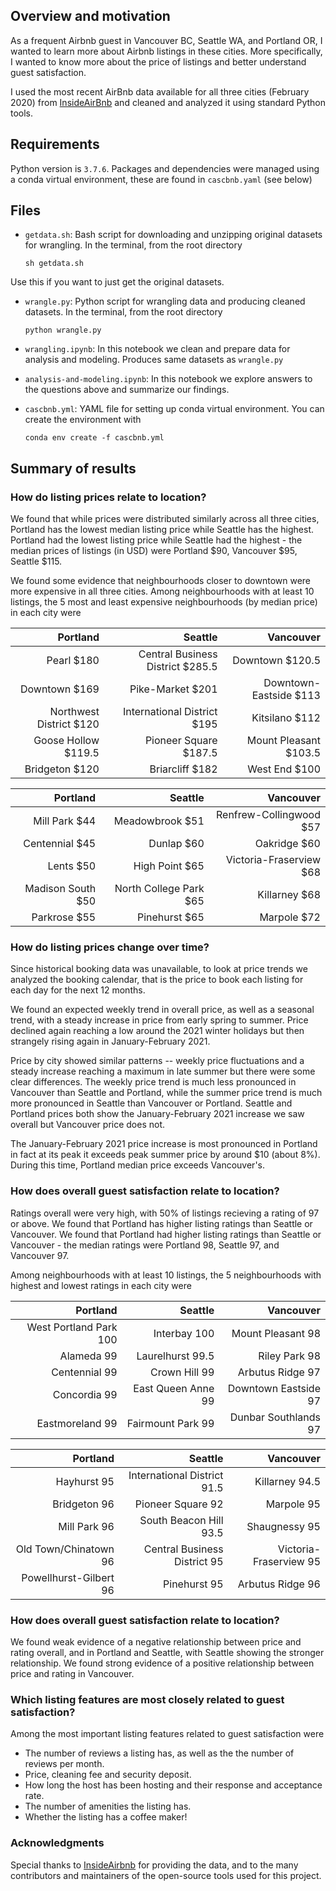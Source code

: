 ## Overview and motivation

As a frequent Airbnb guest in Vancouver BC, Seattle WA, and Portland OR, I wanted to learn more about Airbnb listings in these cities. More specifically, I wanted to know more about the price of listings and better understand guest satisfaction.

I used the most recent AirBnb data available for all three cities (February 2020) from [InsideAirBnb](http://insideairbnb.com/get-the-data.html) and cleaned and analyzed it using standard Python tools.


## Requirements

Python version is `3.7.6`. Packages and dependencies were managed using a conda virtual environment, these are found in `cascbnb.yaml` (see below)

## Files

- `getdata.sh`: Bash script for downloading and unzipping original datasets
for wrangling. In the terminal, from the root directory

    ```sh getdata.sh```

Use this if you want to just get the original datasets.

- `wrangle.py`: Python script for wrangling data and producing cleaned datasets. In the terminal, from the root directory
 
  ```python wrangle.py```

- `wrangling.ipynb`: In this notebook we clean and prepare data for analysis and modeling. Produces same datasets as `wrangle.py`
- `analysis-and-modeling.ipynb`: In this notebook we explore answers to the questions above and summarize our findings.

- `cascbnb.yml`: YAML file for setting up conda virtual environment. You can create the environment with 

    ```conda env create -f cascbnb.yml```


## Summary of results

### How do listing prices relate to location?

We found that while prices were distributed similarly across all three cities, Portland has the lowest median listing price while Seattle has the highest. Portland had the lowest listing price while Seattle had the highest - the median prices of listings (in USD) were Portland $90, Vancouver $95, Seattle $115.

We found some evidence that neighbourhoods closer to downtown were more expensive in all three cities. Among neighbourhoods with at least 10 listings, the 5 most and least expensive neighbourhoods (by median price) in each city were

|Portland   							   |Seattle  								  		   | Vancouver   					 |
|---------------------------:|--------------------------------:|----------------------:|
|Pearl  								 $180|Central Business District  $285.5|Downtown				 $120.5|
|Downtown                $169|Pike-Market								   $201|Downtown-Eastside  $113|
|Northwest District      $120|International District			 $195|Kitsilano					 $112|
|Goose Hollow      		 $119.5|Pioneer Square						 $187.5|Mount Pleasant   $103.5|
|Bridgeton               $120|Briarcliff 								   $182|West End		       $100|


| Portland   							  |  Seattle  					        | Vancouver   					 |
|--------------------------:|----------------------------:|-----------------------:|
|Mill Park  			 		 	 $44|Meadowbrook							 $51|Renfrew-Collingwood	$57|
|Centennial              $45|Dunlap  	      	         $60|Oakridge						  $60|
|Lents                   $50|High Point   	        	 $65|Victoria-Fraserview	$68|
|Madison South         	 $50|North College Park				 $65|Killarney   				  $68|
|Parkrose                $55|Pinehurst                 $65|Marpole	  					$72|


### How do listing prices change over time?

Since historical booking data was unavailable, to look at price trends we analyzed the booking calendar, that is the price to book each listing for each day for the next 12 months.

We found an expected weekly trend in overall price, as well as a seasonal trend, with a steady increase in price from early spring to summer. Price declined again reaching a low around the 2021 winter holidays but then strangely rising again in January-February 2021.

Price by city showed similar patterns -- weekly price fluctuations and a steady increase reaching a maximum in late summer but there were some clear differences. The weekly price trend is much less pronounced in Vancouver than Seattle and Portland, while the summer price trend is much more pronounced in Seattle than Vancouver or Portland. Seattle and Portland prices both show the January-February 2021 increase we saw overall but Vancouver price does not.

The January-February 2021 price increase is most pronounced in Portland in fact at its peak it exceeds peak summer price by around $10 (about 8%). During this time, Portland median price exceeds Vancouver's.

### How does overall guest satisfaction relate to location?

Ratings overall were very high, with 50% of listings recieving a rating of 97 or above. We found that Portland has higher listing ratings than Seattle or Vancouver. We found that Portland had higher listing ratings than Seattle or Vancouver - the median ratings were Portland 98, Seattle 97, and Vancouver 97. 

Among neighbourhoods with at least 10 listings, the 5 neighbourhoods with highest and lowest ratings in each city were

| Portland   							 |  Seattle  					| Vancouver   					|
|-------------------------:|-------------------:|----------------------:|
|West Portland Park  		100|Interbay    	   100|Mount Pleasant				98|
|Alameda                 99|Laurelhurst  	  99.5|Riley Park					 	98|
|Centennial              99|Crown Hill   	    99|Arbutus Ridge				97|
|Concordia     					 99|East Queen Anne   99|Downtown Eastside		97|
|Eastmoreland            99|Fairmount Park    99|Dunbar Southlands		97|

| Portland   							 |  Seattle  					        | Vancouver   					|
|-------------------------:|---------------------------:|----------------------:|
|Hayhurst  			 				 95|International District  91.5|Killarney					94.5|
|Bridgeton               96|Pioneer Square  	      	92|Marpole					 	  95|
|Mill Park               96|South Beacon Hill  	    93.5|Shaugnessy						95|
|Old Town/Chinatown      96|Central Business District 95|Victoria-Fraserview	95|
|Powellhurst-Gilbert     96|Pinehurst      					  95|Arbutus Ridge				96|

### How does overall guest satisfaction relate to location?

We found weak evidence of a negative relationship between price and rating overall, and in Portland and Seattle, with Seattle showing the stronger relationship. We found strong evidence of a positive relationship between price and rating in Vancouver.


### Which listing features are most closely related to guest satisfaction?

Among the most important listing features related to guest satisfaction were

- The number of reviews a listing has, as well as the the number of reviews per month.
- Price, cleaning fee and security deposit.
- How long the host has been hosting and their response and acceptance rate.
- The number of amenities the listing has.
- Whether the listing has a coffee maker!


### Acknowledgments

Special thanks to [InsideAirbnb](http://insideairbnb.com/get-the-data.html) for providing the data, and to the many  contributors and maintainers of the open-source tools used for this project.
